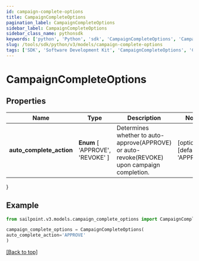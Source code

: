 ```yaml
---
id: campaign-complete-options
title: CampaignCompleteOptions
pagination_label: CampaignCompleteOptions
sidebar_label: CampaignCompleteOptions
sidebar_class_name: pythonsdk
keywords: ['python', 'Python', 'sdk', 'CampaignCompleteOptions', 'CampaignCompleteOptions'] 
slug: /tools/sdk/python/v3/models/campaign-complete-options
tags: ['SDK', 'Software Development Kit', 'CampaignCompleteOptions', 'CampaignCompleteOptions']
---
```


# CampaignCompleteOptions


## Properties

Name | Type | Description | Notes
------------ | ------------- | ------------- | -------------
**auto_complete_action** |  **Enum** [  'APPROVE',    'REVOKE' ] | Determines whether to auto-approve(APPROVE) or auto-revoke(REVOKE) upon campaign completion. | [optional] [default to 'APPROVE']
}

## Example

```python
from sailpoint.v3.models.campaign_complete_options import CampaignCompleteOptions

campaign_complete_options = CampaignCompleteOptions(
auto_complete_action='APPROVE'
)

```
[[Back to top]](#) 

